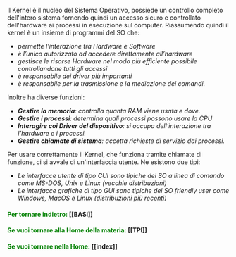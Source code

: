 Il Kernel è il nucleo del Sistema Operativo, possiede un controllo completo dell'intero sistema fornendo quindi un accesso sicuro e controllato dell'hardware ai processi in esecuzione sul computer. Riassumendo quindi il kernel è un insieme di programmi del SO che:
- *permette l’interazione tra Hardware e Software*
- *è l’unico autorizzato ad accedere direttamente all’hardware*
- *gestisce le risorse Hardware nel modo più efficiente possibile controllandone tutti gli accessi* 
- *è responsabile dei driver più importanti*
- *è responsabile per la trasmissione e la mediazione dei comandi.*

Inoltre ha diverse funzioni:
- ***Gestire la memoria**: controlla quanta RAM viene usata e dove.* 
- ***Gestire i processi**: determina quali processi possono usare la CPU*
- ***Interagire coi Driver del dispositivo**: si occupa dell’interazione tra l’hardware e i processi.* 
- ***Gestire chiamate di sistema**: accetta richieste di servizio dai processi.*

Per usare correttamente il Kernel, che funziona tramite chiamate di funzione, ci si avvale di un'interfaccia utente. Ne esistono due tipi:
- *Le interfacce utente di tipo CUI sono tipiche dei SO a linea di comando come MS-DOS, Unix e Linux (vecchie distribuzioni)*
- *Le interfacce grafiche di tipo GUI sono tipiche dei SO friendly user come Windows, MacOS e Linux (distribuzioni più recenti)*

#### <span style="color:green"> Per tornare indietro: </span> [[BASI]]
#### <span style="color:green"> Se vuoi tornare alla Home della materia: </span>[[TPI]]
#### <span style="color:green"> Se vuoi tornare nella Home: </span>[[index]]



